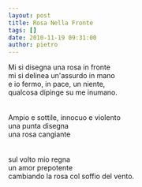 ```yaml
---
layout: post
title: Rosa Nella Fronte
tags: []
date: 2010-11-19 09:31:00
author: pietro
---
```

Mi si disegna una rosa in fronte<br/>mi si delinea un'assurdo in mano<br/>e io fermo, in pace, un niente,<br/>qualcosa dipinge su me inumano.<br/><br/><br/>Ampio e sottile, innocuo e violento<br/>una punta disegna<br/>una rosa cangiante<br/><br/><br/>sul volto mio regna<br/>un amor prepotente<br/>cambiando la rosa col soffio del vento.<br/>
